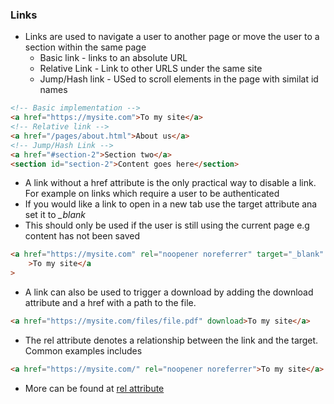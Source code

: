 ### Links

-  Links are used to navigate a user to another page or move the user to a section within the same page
   -  Basic link - links to an absolute URL
   -  Relative Link - Link to other URLS under the same site
   -  Jump/Hash link - USed to scroll elements in the page with similat id names

```html
<!-- Basic implementation -->
<a href="https://mysite.com">To my site</a>
<!-- Relative link -->
<a href="/pages/about.html">About us</a>
<!-- Jump/Hash Link -->
<a href="#section-2">Section two</a>
<section id="section-2">Content goes here</section>
```

-  A link without a href attribute is the only practical way to disable a link. For example on links which require a user to be authenticated
-  If you would like a link to open in a new tab use the target attribute ana set it to _\_blank_
-  This should only be used if the user is still using the current page e.g content has not been saved

```html
<a href="https://mysite.com" rel="noopener noreferrer" target="_blank"
	>To my site</a
>
```

-  A link can also be used to trigger a download by adding the download attribute and a href with a path to the file.

```html
<a href="https://mysite.com/files/file.pdf" download>To my site</a>
```

-  The rel attribute denotes a relationship between the link and the target. Common examples includes

```html
<a href="https://mysite.com/" rel="noopener noreferrer">To my site</a>
```

-  More can be found at [rel attribute](https://css-tricks.com/a-complete-guide-to-links-and-buttons/#the-rel-attribute)
